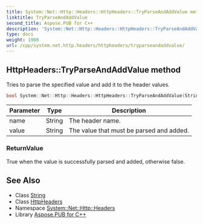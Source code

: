 ```yaml
---
title: System::Net::Http::Headers::HttpHeaders::TryParseAndAddValue method
linktitle: TryParseAndAddValue
second_title: Aspose.PUB for C++
description: 'System::Net::Http::Headers::HttpHeaders::TryParseAndAddValue method. Tries to parse the specified value and add it to the header values in C++.'
type: docs
weight: 1900
url: /cpp/system.net.http.headers/httpheaders/tryparseandaddvalue/
---
```

## HttpHeaders::TryParseAndAddValue method


Tries to parse the specified value and add it to the header values.

```cpp
bool System::Net::Http::Headers::HttpHeaders::TryParseAndAddValue(String name, String value)
```


| Parameter | Type | Description |
| --- | --- | --- |
| name | String | The header name. |
| value | String | The value that must be parsed and added. |

### ReturnValue

True when the value is successfully parsed and added, otherwise false.

## See Also

* Class [String](../../../system/string/)
* Class [HttpHeaders](../)
* Namespace [System::Net::Http::Headers](../../)
* Library [Aspose.PUB for C++](../../../)
